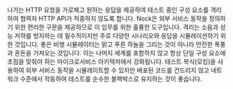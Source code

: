 # 

나가는 HTTP 요청을 가로채고 원하는 응답을 제공하여 테스트 중인 구성 요소를 격리하여 협력자 HTTP API가 적중하지 않도록 합니다. Nock은 외부 서비스 동작을 정의하기 위한 편리한 구문을 제공하므로 이 임무를 위한 훌륭한 도구입니다. 격리는 소음과 성능 저하를 방지하는 데 필수적이지만 주로 다양한 시나리오와 응답을 시뮬레이션하기 위한 것입니다. 좋은 비행 시뮬레이터는 맑고 푸른 하늘을 그리는 것이 아니라 안전한 폭풍과 혼돈을 가져오는 것입니다. 이는 나머지 세계를 포함하지 않고 항상 단일 구성 요소에 초점을 맞춰야 하는 마이크로서비스 아키텍처에서 강화됩니다. 테스트 복식(모킹)을 사용하여 외부 서비스 동작을 시뮬레이트할 수 있지만 배포된 코드를 건드리지 않고 네트워크 수준에서 작동하여 테스트를 순수한 블랙박스로 유지하는 것이 좋습니다.